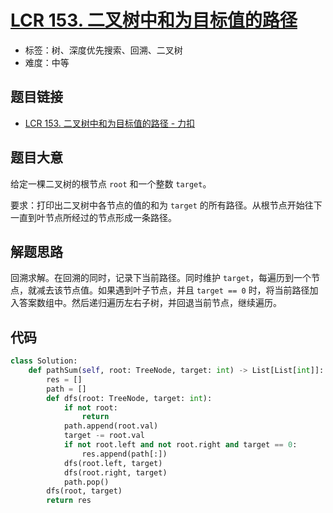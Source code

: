 # [LCR 153. 二叉树中和为目标值的路径](https://leetcode.cn/problems/er-cha-shu-zhong-he-wei-mou-yi-zhi-de-lu-jing-lcof/)

- 标签：树、深度优先搜索、回溯、二叉树
- 难度：中等

## 题目链接

- [LCR 153. 二叉树中和为目标值的路径 - 力扣](https://leetcode.cn/problems/er-cha-shu-zhong-he-wei-mou-yi-zhi-de-lu-jing-lcof/)

## 题目大意

给定一棵二叉树的根节点 `root` 和一个整数 `target`。

要求：打印出二叉树中各节点的值的和为 `target` 的所有路径。从根节点开始往下一直到叶节点所经过的节点形成一条路径。

## 解题思路

回溯求解。在回溯的同时，记录下当前路径。同时维护 `target`，每遍历到一个节点，就减去该节点值。如果遇到叶子节点，并且 `target == 0` 时，将当前路径加入答案数组中。然后递归遍历左右子树，并回退当前节点，继续遍历。

## 代码

```python
class Solution:
    def pathSum(self, root: TreeNode, target: int) -> List[List[int]]:
        res = []
        path = []
        def dfs(root: TreeNode, target: int):
            if not root:
                return
            path.append(root.val)
            target -= root.val
            if not root.left and not root.right and target == 0:
                res.append(path[:])
            dfs(root.left, target)
            dfs(root.right, target)
            path.pop()
        dfs(root, target)
        return res

```

